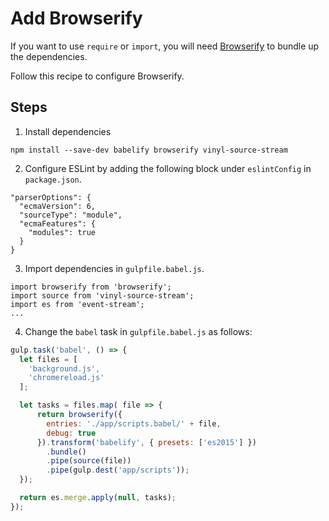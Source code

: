 # Add Browserify

If you want to use `require` or `import`, you will need [Browserify](https://github.com/substack/node-browserify) to bundle up the dependencies.

Follow this recipe to configure Browserify.

## Steps

1. Install dependencies

```
npm install --save-dev babelify browserify vinyl-source-stream
```

2. Configure ESLint by adding the following block under `eslintConfig` in `package.json`.

```
"parserOptions": {
  "ecmaVersion": 6,
  "sourceType": "module",
  "ecmaFeatures": {
    "modules": true
  }
}
```

3. Import dependencies in `gulpfile.babel.js`.

```
import browserify from 'browserify';
import source from 'vinyl-source-stream';
import es from 'event-stream';
...
```

4. Change the `babel` task in `gulpfile.babel.js` as follows:

```js
gulp.task('babel', () => {
  let files = [
    'background.js',
    'chromereload.js'
  ];

  let tasks = files.map( file => {
      return browserify({
        entries: './app/scripts.babel/' + file,
        debug: true
      }).transform('babelify', { presets: ['es2015'] })
        .bundle()
        .pipe(source(file))
        .pipe(gulp.dest('app/scripts'));
  });

  return es.merge.apply(null, tasks);
});
```

